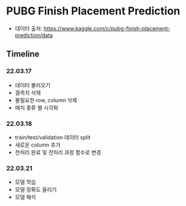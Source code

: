 PUBG Finish Placement Prediction
=============
* 데이터 출처: https://www.kaggle.com/c/pubg-finish-placement-prediction/data

Timeline
-------------
### 22.03.17
* 데이터 불러오기
* 결측치 삭제
* 불필요한 row, column 삭제
* 매치 종류 별 시각화

### 22.03.18
* train/test/validation 데이터 split
* 새로운 column 추가
* 전처리 완료 및 전처리 과정 함수로 변경

### 22.03.21
* 모델 학습
* 모델 정확도 올리기
* 모델 해석

